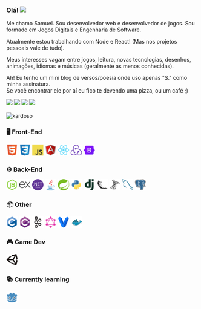 ### Olá! <a href="https://www.linkedin.com/in/sscardoso"><img src="https://media.giphy.com/media/hvRJCLFzcasrR4ia7z/giphy.gif" width="25px"></a>
Me chamo Samuel. Sou desenvolvedor web e desenvolvedor de jogos. Sou formado em Jogos Digitais e Engenharia de Software.

Atualmente estou trabalhando com Node e React! (Mas nos projetos pessoais vale de tudo).

Meus interesses vagam entre jogos, leitura, novas tecnologias, desenhos, animações, idiomas e músicas (geralmente as menos conhecidas).

Ah! Eu tenho um mini blog de versos/poesia onde uso apenas "S." como minha assinatura.
<br/>Se você encontrar ele por aí eu fico te devendo uma pizza, ou um café ;)

<div>
<a href = "mailto:cardoso.samuel@outlook.com"><img src="https://img.shields.io/badge/Email-D14836?style=for-the-badge&logo=gmail&logoColor=white" target="_blank" ></a>
<a href="https://www.linkedin.com/in/sscardoso" target="_blank"><img src="https://img.shields.io/badge/-LinkedIn-%230077B5?style=for-the-badge&logo=linkedin&logoColor=white" target="_blank" ></a>
<a href="https://kardoso.itch.io/" target="_blank"><img src="https://img.shields.io/badge/-Itch.io-FF2E51?style=for-the-badge&logo=itch.io&logoColor=white" target="_blank"></a>
<a href="https://twitter.com/__samuelcardoso" target="_blank"><img src="https://img.shields.io/badge/-Twitter-1A8CD8?style=for-the-badge&logo=twitter&logoColor=white" target="_blank"></a>
</div>

</br>

<img src="https://github-readme-stats.vercel.app/api?username=kardoso&count_private=true&show_icons=true&theme=dracula" alt="kardoso" />

</br>

### 🖥️ Front-End
<p align="left">
  <img title="HTML" src="images/devicon/html5-original.svg" width="30x">
  <img title="CSS3" src="images/devicon/css3-original.svg" width="30x">
  <img title="Javascript" src="images/devicon/javascript-original.svg" width="30x">
  <img title="AngularJS" src="images/devicon/angularjs-original.svg" width="30x">
  <img title="React" src="images/devicon/react-original.svg" width="30x">
  <img title="Redux" src="images/devicon/redux-original.svg" width="30x">
  <img title="Bootstrap" src="images/devicon/bootstrap-original.svg" width="30x">
</p>

### ⚙️ Back-End
<p align="left">
  <img title="NodeJS" src="images/devicon/nodejs-original.svg" width="30">
  <img title="Express" src="images/devicon/express-original.svg" width="30">
  <img title="dotnet" src="images/devicon/dotnetcore-original.svg" width="30">
  <img title="Java" src="images/devicon/java-original.svg" width="30">
  <img title="Spring" src="images/devicon/spring-original.svg" width="30x">
  <img title="Python" src="images/devicon/python-original.svg" width="30">
  <img title="Django" src="images/devicon/django-plain.svg" width="30">
  <img title="Flask" src="images/devicon/flask-original.svg" width="30">
  <img title="Microsoft SQL Server" src="images/devicon/microsoftsqlserver-plain.svg" width="30">
  <img title="MySQL" src="images/devicon/mysql-original.svg" width="30">
  <img title="PostgreSQL" src="images/devicon/postgresql-original.svg" width="30">
</p>

### 📦 Other
<p align="left">
  <img title="C" src="images/devicon/c-original.svg" width="30">
  <img title="C#" src="images/devicon/csharp-original.svg" width="30">
  <img title="Apache Kafka" src="images/devicon/apachekafka-original.svg" width="30">
  <img title="GraphQL" src="images/devicon/graphql-plain.svg" width="30">
  <img title="Vagrant" src="images/devicon/vagrant-original.svg" width="30">
  <img title="Docker" src="images/devicon/docker-original.svg" width="30">
</p>

### 🎮 Game Dev
<p>
    <img title="Unity" src="images/devicon/unity-original.svg" width="30">
</p>

### 📚 Currently learning
<p align="left">
<img title="Godot" src="images/devicon/godot-original.svg" width="30">
</p>
